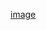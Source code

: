 [image](https://user-images.githubusercontent.com/68095714/232076651-d8002958-e8ce-4362-9527-3a1a67b72fab.png)
